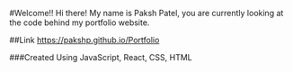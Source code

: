 #Welcome!!
Hi there! My name is Paksh Patel, you are currently looking at the code behind my portfolio website.

##Link
https://pakshp.github.io/Portfolio

###Created Using
JavaScript, React, CSS, HTML
